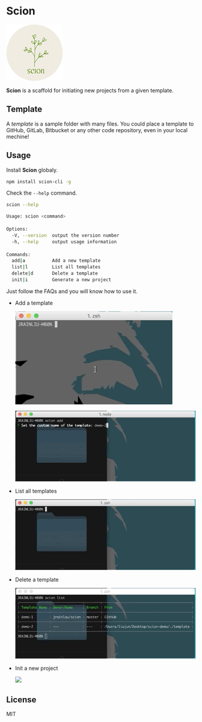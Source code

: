 # Scion

![](./preview/logo.png)

**Scion** is a scaffold for initiating new projects from a given template.

## Template
A *template* is a sample folder with many files. You could place a template to GitHub, GitLab, Bitbucket or any other code repository, even in your local mechine!

## Usage
Install **Scion** globaly.
```bash
npm install scion-cli -g
```

Check the `--help` command.
```bash
scion --help
```

```bash
Usage: scion <command>

Options:
  -V, --version  output the version number
  -h, --help     output usage information

Commands:
  add|a          Add a new template
  list|l         List all templates
  delete|d       Delete a template
  init|i         Generate a new project
```

Just follow the FAQs and you will know how to use it.

- Add a template
  
  ![](./preview/add.gif)

  ![](./preview/add-2.gif)

- List all templates
  
  ![](./preview/list.gif)

- Delete a template
  
  ![](preview/delete.gif)

- Init a new project
  
  ![](preview/init.gif)

## License
MIT

